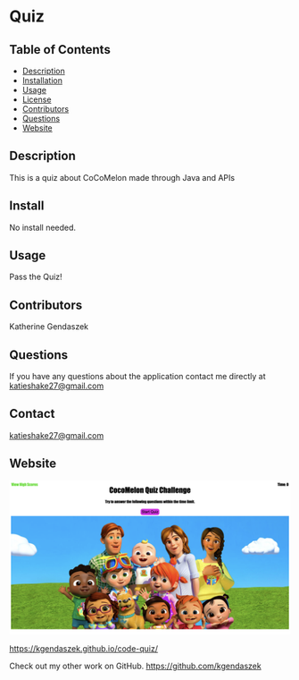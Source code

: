 # Quiz
  ## Table of Contents
* [Description](#description)
* [Installation](#installation)
* [Usage](#usage)
* [License](#license)
* [Contributors](#contributors)
* [Questions](#questions)
* [Website](#website)
## Description
This is a quiz about CoCoMelon made through Java and APIs
## Install
No install needed.
## Usage
Pass the Quiz!
## Contributors
Katherine Gendaszek
## Questions
If you have any questions about the application contact me directly at katieshake27@gmail.com
## Contact
katieshake27@gmail.com

## Website

![image](Develop/assets/pictures/coco-quiz-final.png)


https://kgendaszek.github.io/code-quiz/

Check out my other work on GitHub.
https://github.com/kgendaszek